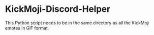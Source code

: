 # KickMoji-Discord-Helper

This Python script needs to be in the same directory as all the KickMoji emotes in GIF format.
